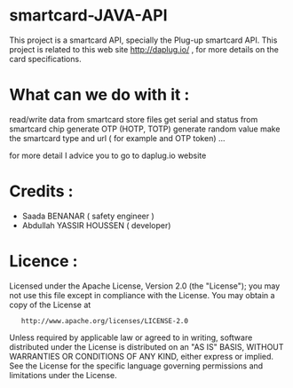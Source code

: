 smartcard-JAVA-API
==================

This project is a smartcard API, specially the Plug-up smartcard API. 
This project is related to this web site http://daplug.io/ , for more details on the card specifications.

What can we do with it : 
========================
 read/write data from smartcard
 store files
 get serial and status from smartcard chip
 generate OTP (HOTP, TOTP)
 generate random value
 make the smartcard type and url ( for example and OTP token)
...

for more detail I advice you to go to daplug.io website


Credits :
=========
  - Saada BENANAR ( safety engineer )
  - Abdullah YASSIR HOUSSEN ( developer)


Licence :
=========

Licensed under the Apache License, Version 2.0 (the "License");
   you may not use this file except in compliance with the License.
   You may obtain a copy of the License at

       http://www.apache.org/licenses/LICENSE-2.0

   Unless required by applicable law or agreed to in writing, software
   distributed under the License is distributed on an "AS IS" BASIS,
   WITHOUT WARRANTIES OR CONDITIONS OF ANY KIND, either express or implied.
   See the License for the specific language governing permissions and
   limitations under the License.

